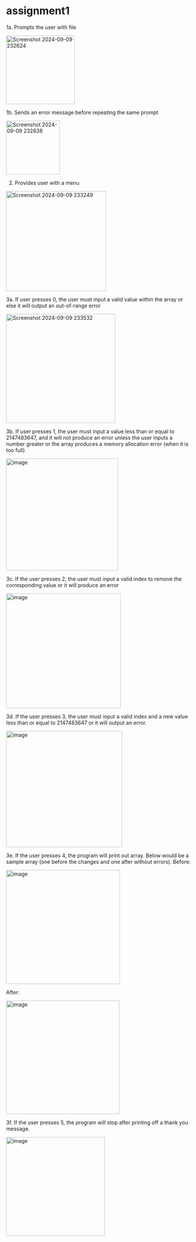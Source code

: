 # assignment1 

1a. Prompts the user with file

<img width="186" alt="Screenshot 2024-09-09 232624" src="https://github.com/user-attachments/assets/a5d66ba1-c059-4885-ab85-986166153063"> 

1b. Sends an error message before repeating the same prompt 

<img width="146" alt="Screenshot 2024-09-09 232838" src="https://github.com/user-attachments/assets/a8990553-5161-4a3b-9e5b-a7e4296a353c">

2. Provides user with a menu
<img width="271" alt="Screenshot 2024-09-09 233249" src="https://github.com/user-attachments/assets/ac94b48a-0790-4e27-902e-4c3e256b31d5">

3a. If user presses 0, the user must input a valid value within the array or else it will output an out-of-range error

<img width="296" alt="Screenshot 2024-09-09 233532" src="https://github.com/user-attachments/assets/81b1c147-4c01-4137-b500-d5788f2ade67">

3b. If user presses 1, the user must input a value less than or equal to 2147483647, and it will not produce an error unless the user inputs a number greater or the array produces a memory allocation error (when it is too full)

<img width="304" alt="image" src="https://github.com/user-attachments/assets/fb3fd530-432e-44c5-9f11-eb8cca077e26"> 

3c. If the user presses 2, the user must input a valid index to remove the corresponding value or it will produce an error

<img width="311" alt="image" src="https://github.com/user-attachments/assets/0b758b0c-9cb4-4dbc-9112-3c9b42a2112e"> 

3d. If the user presses 3, the user must input a valid index and a new value less than or equal to 2147483647 or it will output an error.

<img width="315" alt="image" src="https://github.com/user-attachments/assets/2f4117d0-03b2-439f-b429-c3d8d4aafbfa"> 

3e. If the user presses 4, the program will print out array. Below would be a sample array (one before the changes and one after without errors). 
Before:

<img width="309" alt="image" src="https://github.com/user-attachments/assets/b7b0ec83-4cf1-4e86-8e71-0ee349885431"> 

After:

<img width="308" alt="image" src="https://github.com/user-attachments/assets/b74eb2b3-d9fd-4d63-9e9f-e3d643b25ddd"> 

3f. If the user presses 5, the program will stop after printing off a thank you message. 

<img width="268" alt="image" src="https://github.com/user-attachments/assets/297ff068-aee5-444e-8c26-42b4898078be">




